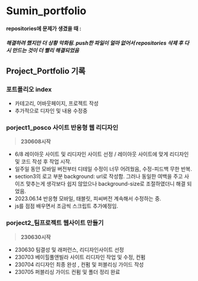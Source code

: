 # Sumin_portfolio
#### repositories에 문제가 생겼을 때 :
##### 해결하려 했지만 더 상황 악화됨. push한 파일이 얼마 없어서 repositories 삭제 후 다시 만드는 것이 더 빨리 해결되었음


## Project_Portfolio 기록


### 포트폴리오 index

- 카테고리, 어바웃페이지, 프로젝트 작성
- 추가적으로 디자인 및 내용 수정중

### porject1_posco 사이트 반응형 웹 리디자인
> **230608시작** 
 - 6/8 레이아웃 사이트 및 리디자인 사이트 선정 /  레이아웃 사이트에 맞게 리디자인 및 코드 작성 후 작업 시작.
- 일주일 동안 모바일 버전부터 디테일  수정이 너무 어려웠음, 수정-피드백 무한 반복. 
- section3의 로고 부분 background: url로 작성함. 그러나 동일한 여백을 주고 사이즈 맞추는게 생각보다 쉽지 않았으나 background-size로 조절하였더니 해결 되었음.
- 2023.06.14 반응형 모바일, 태블릿, 피씨버전 계속해서 수정하는 중.
- js를 점점 배우면서 조금씩 스크립트 추가예정임. 

### porject2_팀프로젝트 웹사이트 만들기
> **230630시작** 

- 230630 팀결성 및 래퍼런스, 리디자인사이트 선정
- 230703 베이힐풀앤빌라 사이트 리디자인 작업 및 수정, 컨펌
- 230704 리디자인 최종 완성 , 컨펌 및 퍼블리싱 가이드 작성
- 230705 퍼블리싱 가이드 컨펌 및 폴더 정리 완료